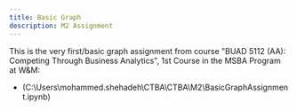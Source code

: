 ```yaml
---
title: Basic Graph
description: M2 Assignment
---
```


This is the very first/basic graph assignment from course "BUAD 5112 (AA): Competing Through Business Analytics", 1st Course in the MSBA Program at W&M:

- (C:\\Users\\mohammed.shehadeh\\CTBA\\CTBA\\M2\\BasicGraphAssignment.ipynb)
